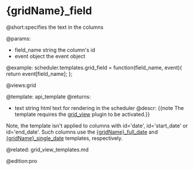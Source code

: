 {gridName}_field
=============

@short:specifies the text in the columns
	
@params:
- field_name		string	the column's id  
- event		object	the event object

@example:
scheduler.templates.grid_field = function(field_name, event){
	return event[field_name];
};

@views:grid

@template:	api_template
@returns:
- text    string     html text for rendering in the scheduler
@descr:
{{note The template requires the [grid_view](extensions_list.md#gridview) plugin to be activated.}}

Note, the template isn't applied to columns with  id='date', id='start_date' or id='end_date'. Such columns use 
the <a href="api/scheduler_{gridname}_full_date_template.md">{gridName}_full_date</a> and <a href="api/scheduler_{gridname}_single_date_template.md">{gridName}_single_date</a>
templates, respectively.

@related:
	grid_view_templates.md

@edition:pro